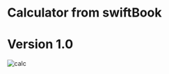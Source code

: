 # Calculator from swiftBook 
# Version 1.0
![calc](https://user-images.githubusercontent.com/30910230/54542689-57a34b00-49ad-11e9-9489-233c097c8871.gif)
